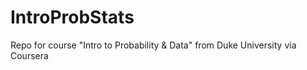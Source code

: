 # IntroProbStats
Repo for course "Intro to Probability &amp; Data" from Duke University via Coursera
